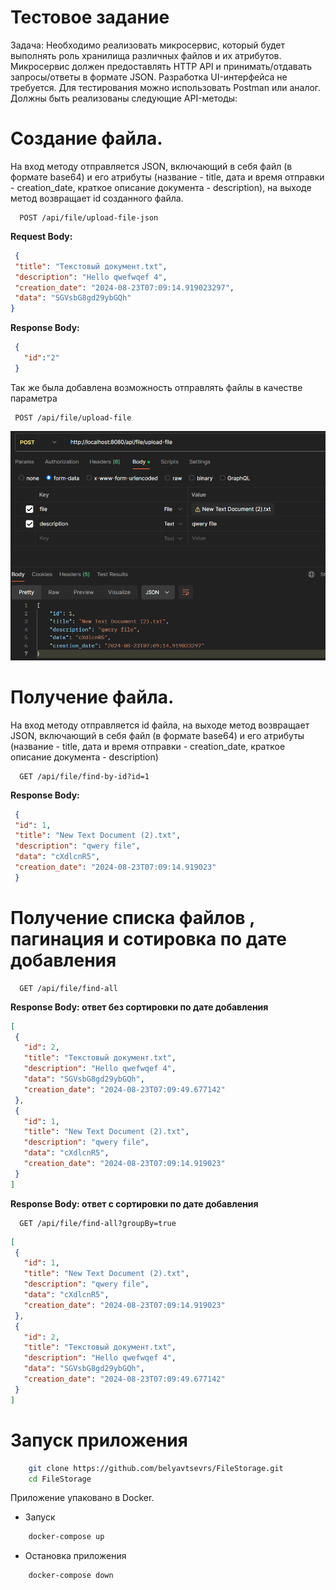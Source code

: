 # Тестовое задание
Задача:
Необходимо реализовать микросервис, который будет выполнять роль хранилища различных файлов и их атрибутов.
Микросервис должен предоставлять HTTP API и принимать/отдавать запросы/ответы в формате JSON.
Разработка UI-интерфейса не требуется. Для тестирования можно использовать Postman или аналог.
Должны быть реализованы следующие API-методы:
# Создание файла.
На вход методу отправляется JSON, включающий в себя файл (в формате base64) и его атрибуты (название - title, дата и время отправки - creation_date, краткое описание документа - description), на выходе метод возвращает id созданного файла.
````http
  POST /api/file/upload-file-json
````
**Request Body:**
 ````JSON
  {
  "title": "Текстовый документ.txt",
  "description": "Hello qwefwqef 4",
  "creation_date": "2024-08-23T07:09:14.919023297",
  "data": "SGVsbG8gd29ybGQh"
}
 ````
**Response Body:**
 ````JSON
  {
    "id":"2"
  }
 ````
Так же была добавлена возможность отправлять файлы в качестве параметра
 ````http
  POST /api/file/upload-file
````
![img.png](img.png)
# Получение файла.
На вход методу отправляется id файла, на выходе метод возвращает JSON, включающий в себя файл (в формате base64) и его атрибуты (название - title, дата и время отправки - creation_date, краткое описание документа - description)
````http
  GET /api/file/find-by-id?id=1
````
**Response Body:**
 ````JSON
  {
  "id": 1,
  "title": "New Text Document (2).txt",
  "description": "qwery file",
  "data": "cXdlcnR5",
  "creation_date": "2024-08-23T07:09:14.919023"
  }
 ````

# Получение списка файлов , пагинация и сотировка по дате добавления
````http
  GET /api/file/find-all
````
**Response Body: ответ без сортировки по дате добавления** 
 ````JSON
[
  {
    "id": 2,
    "title": "Текстовый документ.txt",
    "description": "Hello qwefwqef 4",
    "data": "SGVsbG8gd29ybGQh",
    "creation_date": "2024-08-23T07:09:49.677142"
  },
  {
    "id": 1,
    "title": "New Text Document (2).txt",
    "description": "qwery file",
    "data": "cXdlcnR5",
    "creation_date": "2024-08-23T07:09:14.919023"
  }
]
 ````
**Response Body: ответ с сортировки по дате добавления**
````http
  GET /api/file/find-all?groupBy=true
````
 ````JSON
[
  {
    "id": 1,
    "title": "New Text Document (2).txt",
    "description": "qwery file",
    "data": "cXdlcnR5",
    "creation_date": "2024-08-23T07:09:14.919023"
  },
  {
    "id": 2,
    "title": "Текстовый документ.txt",
    "description": "Hello qwefwqef 4",
    "data": "SGVsbG8gd29ybGQh",
    "creation_date": "2024-08-23T07:09:49.677142"
  }
]
 ````

# Запуск приложения
````bash
    git clone https://github.com/belyavtsevrs/FileStorage.git
    cd FileStorage
````
Приложение упаковано в Docker.
* Запуск
````bash
    docker-compose up
````
* Остановка приложения
````bash
    docker-compose down
````
